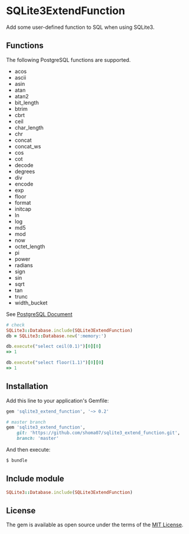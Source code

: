 # SQLite3ExtendFunction

Add some user-defined function to SQL when using SQLite3.

## Functions

The following PostgreSQL functions are supported.

- acos
- ascii
- asin
- atan
- atan2
- bit\_length
- btrim
- cbrt
- ceil
- char\_length
- chr
- concat
- concat\_ws
- cos
- cot
- decode
- degrees
- div
- encode
- exp
- floor
- format
- initcap
- ln
- log
- md5
- mod
- now
- octet\_length
- pi
- power
- radians
- sign
- sin
- sqrt
- tan
- trunc
- width\_bucket

See [PostgreSQL Document](https://www.postgresql.org/docs/12/functions.html)

```ruby
# check
SQLite3::Database.include(SQLite3ExtendFunction)
db = SQLite3::Database.new(':memory:')

db.execute("select ceil(0.1)")[0][0]
=> 1

db.execute("select floor(1.1)")[0][0]
=> 1
```

## Installation
Add this line to your application's Gemfile:

```ruby
gem 'sqlite3_extend_function', '~> 0.2'

# master branch
gem 'sqlite3_extend_function',
    git: 'https://github.com/shoma07/sqlite3_extend_function.git',
    branch: 'master'
```

And then execute:
```bash
$ bundle
```

## Include module

```ruby
SQLite3::Database.include(SQLite3ExtendFunction)
```

## License
The gem is available as open source under the terms of the [MIT License](https://opensource.org/licenses/MIT).
